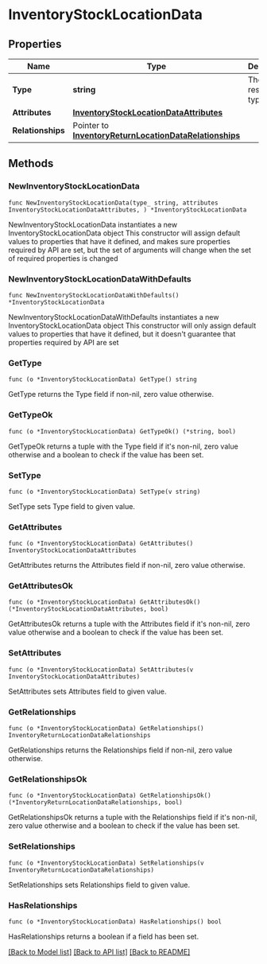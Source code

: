 # InventoryStockLocationData

## Properties

Name | Type | Description | Notes
------------ | ------------- | ------------- | -------------
**Type** | **string** | The resource&#39;s type | 
**Attributes** | [**InventoryStockLocationDataAttributes**](InventoryStockLocationDataAttributes.md) |  | 
**Relationships** | Pointer to [**InventoryReturnLocationDataRelationships**](InventoryReturnLocationDataRelationships.md) |  | [optional] 

## Methods

### NewInventoryStockLocationData

`func NewInventoryStockLocationData(type_ string, attributes InventoryStockLocationDataAttributes, ) *InventoryStockLocationData`

NewInventoryStockLocationData instantiates a new InventoryStockLocationData object
This constructor will assign default values to properties that have it defined,
and makes sure properties required by API are set, but the set of arguments
will change when the set of required properties is changed

### NewInventoryStockLocationDataWithDefaults

`func NewInventoryStockLocationDataWithDefaults() *InventoryStockLocationData`

NewInventoryStockLocationDataWithDefaults instantiates a new InventoryStockLocationData object
This constructor will only assign default values to properties that have it defined,
but it doesn't guarantee that properties required by API are set

### GetType

`func (o *InventoryStockLocationData) GetType() string`

GetType returns the Type field if non-nil, zero value otherwise.

### GetTypeOk

`func (o *InventoryStockLocationData) GetTypeOk() (*string, bool)`

GetTypeOk returns a tuple with the Type field if it's non-nil, zero value otherwise
and a boolean to check if the value has been set.

### SetType

`func (o *InventoryStockLocationData) SetType(v string)`

SetType sets Type field to given value.


### GetAttributes

`func (o *InventoryStockLocationData) GetAttributes() InventoryStockLocationDataAttributes`

GetAttributes returns the Attributes field if non-nil, zero value otherwise.

### GetAttributesOk

`func (o *InventoryStockLocationData) GetAttributesOk() (*InventoryStockLocationDataAttributes, bool)`

GetAttributesOk returns a tuple with the Attributes field if it's non-nil, zero value otherwise
and a boolean to check if the value has been set.

### SetAttributes

`func (o *InventoryStockLocationData) SetAttributes(v InventoryStockLocationDataAttributes)`

SetAttributes sets Attributes field to given value.


### GetRelationships

`func (o *InventoryStockLocationData) GetRelationships() InventoryReturnLocationDataRelationships`

GetRelationships returns the Relationships field if non-nil, zero value otherwise.

### GetRelationshipsOk

`func (o *InventoryStockLocationData) GetRelationshipsOk() (*InventoryReturnLocationDataRelationships, bool)`

GetRelationshipsOk returns a tuple with the Relationships field if it's non-nil, zero value otherwise
and a boolean to check if the value has been set.

### SetRelationships

`func (o *InventoryStockLocationData) SetRelationships(v InventoryReturnLocationDataRelationships)`

SetRelationships sets Relationships field to given value.

### HasRelationships

`func (o *InventoryStockLocationData) HasRelationships() bool`

HasRelationships returns a boolean if a field has been set.


[[Back to Model list]](../README.md#documentation-for-models) [[Back to API list]](../README.md#documentation-for-api-endpoints) [[Back to README]](../README.md)


